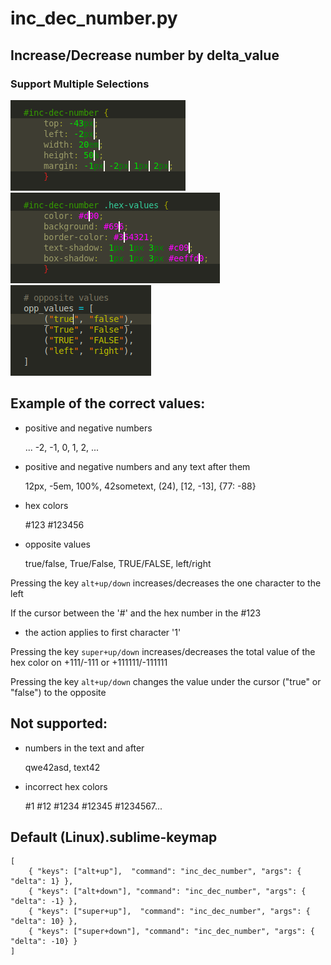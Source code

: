 inc_dec_number.py
=======================================

## Increase/Decrease number by delta_value

### Support Multiple Selections

![blame screenshot](https://github.com/rmaksim/Sublime-Text-2-Solutions/raw/master/inc_dec_number.gif)
![blame screenshot](https://github.com/rmaksim/Sublime-Text-2-Solutions/raw/master/inc_dec_hex_color.gif)
![blame screenshot](https://github.com/rmaksim/Sublime-Text-2-Solutions/raw/master/inc_dec_opposite.gif)


Example of the correct values:
------------------------------

  * positive and negative numbers

    ... -2, -1, 0, 1, 2, ...

  * positive and negative numbers and any text after them

    12px, -5em, 100%, 42sometext, (24), [12, -13], {77: -88}

  * hex colors

    #123 #123456

  * opposite values

    true/false, True/False, TRUE/FALSE, left/right


Pressing the key `alt+up/down` increases/decreases
the one character to the left

If the cursor between the '#' and the hex number in the #123
- the action applies to first character '1'

Pressing the key `super+up/down` increases/decreases
the total value of the hex color on +111/-111 or +111111/-111111

Pressing the key `alt+up/down`
changes the value under the cursor ("true" or "false") to the opposite


Not supported:
--------------

  * numbers in the text and after

    qwe42asd, text42

  * incorrect hex colors

    #1 #12 #1234 #12345 #1234567...


Default (Linux).sublime-keymap
--------------------------------------------------------------------------------

    [
        { "keys": ["alt+up"],  "command": "inc_dec_number", "args": { "delta": 1} },
        { "keys": ["alt+down"], "command": "inc_dec_number", "args": { "delta": -1} },
        { "keys": ["super+up"],  "command": "inc_dec_number", "args": { "delta": 10} },
        { "keys": ["super+down"], "command": "inc_dec_number", "args": { "delta": -10} }
    ]
